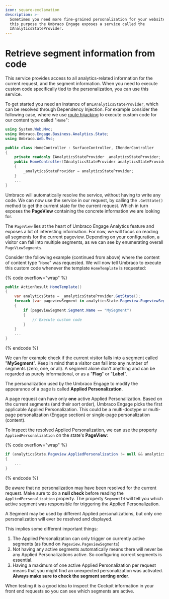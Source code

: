```yaml
---
icon: square-exclamation
description: >-
  Sometimes you need more fine-grained personalization for your website. For
  this purpose the Umbraco Engage exposes a service called the
  IAnalyticsStateProvider.
---
```


# Retrieve segment information from code

This service provides access to all analytics-related information for the current request, and the segment information. When you need to execute custom code specifically tied to the personalization, you can use this service.

To get started you need an instance of an`IAnalyticsStateProvider`, which can be resolved through Dependency Injection. For example consider the following case, where we use [route hijacking](https://docs.umbraco.com/umbraco-cms/v/13.latest-lts/reference/routing/custom-controllers) to execute custom code for our content type called "`Home`":

```csharp
using System.Web.Mvc;
using Umbraco.Engage.Business.Analytics.State;
using Umbraco.Web.Mvc;

public class HomeController : SurfaceController, IRenderController
{
    private readonly IAnalyticsStateProvider _analyticsStateProvider;
    public HomeController(IAnalyticsStateProvider analyticsStateProvider)
    {
        _analyticsStateProvider = analyticsStateProvider;
    }
    ...
}
```

Umbraco will automatically resolve the service, without having to write any code. We can now use the service in our request, by calling the `.GetState()` method to get the current state for the current request. Which in turn exposes the **PageView** containing the concrete information we are looking for.

The `PageView` lies at the heart of Umbraco Engage Analytics feature and exposes a lot of interesting information. For now, we will focus on reading all segments for the current pageview. Depending on your configuration, a visitor can fall into multiple segments, as we can see by enumerating overall `PageViewSegments`.

Consider the following example (continued from above) where the content of content type "`Home`" was requested. We will now tell Umbraco to execute this custom code whenever the template `HomeTemplate` is requested:

{% code overflow="wrap" %}

```csharp
public ActionResult HomeTemplate()
{
    var analyticsState = _analyticsStateProvider.GetState();
    foreach (var pageviewSegment in analyticsState.Pageview.PageviewSegments)
    {
        if (pageviewSegment.Segment.Name == "MySegment")
        {
            // Execute custom code
        }
    }
    ...
}
```

{% endcode %}

We can for example check if the current visitor falls into a segment called "**MySegment**". Keep in mind that a visitor can fall into any number of segments (zero, one, or all). A segment alone don't anything and can be regarded as purely informational, or as a "**Flag**" or "**Label**".

The personalization used by the Umbraco Engage to modify the appearance of a page is called **Applied Personalization**.

A page request can have only **one** active Applied Personalization. Based on the current segments (and their sort order), Umbraco Engage picks the first applicable Applied Personalization. This could be a multi-doctype or multi-page personalization (Engage section) or single-page personalization (content).

To inspect the resolved Applied Personalization, we can use the property `AppliedPersonalization` on the state's **PageView**:

{% code overflow="wrap" %}

```csharp
if (analyticsState.Pageview.AppliedPersonalization != null && analyticsState.Pageview.AppliedPersonalization.Name == "MyAppliedPersonalization")
{
    ...
}
```

{% endcode %}

Be aware that no personalization may have been resolved for the current request. Make sure to do a **null check** before reading the `AppliedPersonalization` property. The property `SegmentId` will tell you which active segment was responsible for triggering the Applied Personalization.

A Segment may be used by different Applied personalizations, but only one personalization will ever be resolved and displayed.

This implies some different important things:

1. The Applied Personalization can only trigger on currently active segments (as found on `Pageview.PageviewSegments`)
2. Not having any active segments automatically means there will never be any Applied Personalizations active. So configuring correct segments is essential.
3. Having a maximum of one active Applied Personalization per request means that you might find an unexpected personalization was activated. **Always make sure to check the segment sorting order**.

When testing it is a good idea to inspect the Cockpit information in your front end requests so you can see which segments are active.
